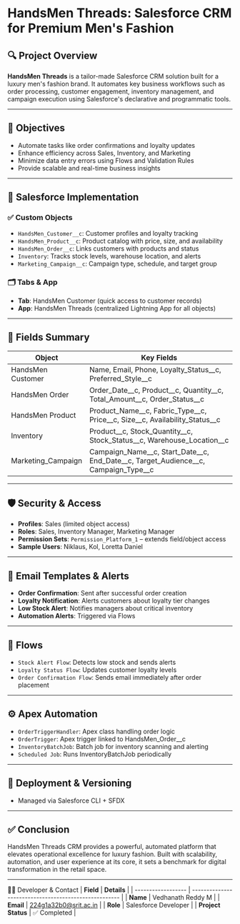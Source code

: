 # HandsMen Threads: Salesforce CRM for Premium Men's Fashion

## 🔍 Project Overview

**HandsMen Threads** is a tailor-made Salesforce CRM solution built for a luxury men's fashion brand. It automates key business workflows such as order processing, customer engagement, inventory management, and campaign execution using Salesforce's declarative and programmatic tools.

---

## 🎯 Objectives

- Automate tasks like order confirmations and loyalty updates
- Enhance efficiency across Sales, Inventory, and Marketing
- Minimize data entry errors using Flows and Validation Rules
- Provide scalable and real-time business insights

---

## 🧩 Salesforce Implementation

### ✅ Custom Objects

- `HandsMen_Customer__c`: Customer profiles and loyalty tracking
- `HandsMen_Product__c`: Product catalog with price, size, and availability
- `HandsMen_Order__c`: Links customers with products and status
- `Inventory`: Tracks stock levels, warehouse location, and alerts
- `Marketing_Campaign__c`: Campaign type, schedule, and target group

### 🗂️ Tabs & App

- **Tab**: HandsMen Customer (quick access to customer records)
- **App**: HandsMen Threads (centralized Lightning App for all objects)

---

## 🧾 Fields Summary

| Object                | Key Fields                                                                 |
|-----------------------|----------------------------------------------------------------------------|
| HandsMen Customer     | Name, Email, Phone, Loyalty_Status__c, Preferred_Style__c                  |
| HandsMen Order        | Order_Date__c, Product__c, Quantity__c, Total_Amount__c, Order_Status__c    |
| HandsMen Product      | Product_Name__c, Fabric_Type__c, Price__c, Size__c, Availability_Status__c  |
| Inventory             | Product__c, Stock_Quantity__c, Stock_Status__c, Warehouse_Location__c       |
| Marketing_Campaign    | Campaign_Name__c, Start_Date__c, End_Date__c, Target_Audience__c, Campaign_Type__c |

---

## 🛡️ Security & Access

- **Profiles**: Sales (limited object access)
- **Roles**: Sales, Inventory Manager, Marketing Manager
- **Permission Sets**: `Permission_Platform_1` – extends field/object access
- **Sample Users**: Niklaus, Kol, Loretta Daniel

---

## 📧 Email Templates & Alerts

- **Order Confirmation**: Sent after successful order creation
- **Loyalty Notification**: Alerts customers about loyalty tier changes
- **Low Stock Alert**: Notifies managers about critical inventory
- **Automation Alerts**: Triggered via Flows

---

## 🔄 Flows

- `Stock Alert Flow`: Detects low stock and sends alerts
- `Loyalty Status Flow`: Updates customer loyalty levels
- `Order Confirmation Flow`: Sends email immediately after order placement

---

## ⚙️ Apex Automation

- `OrderTriggerHandler`: Apex class handling order logic
- `OrderTrigger`: Apex trigger linked to HandsMen_Order__c
- `InventoryBatchJob`: Batch job for inventory scanning and alerting
- `Scheduled Job`: Runs InventoryBatchJob periodically

---

## 🚀 Deployment & Versioning

- Managed via Salesforce CLI + SFDX
---

## ✅ Conclusion

HandsMen Threads CRM provides a powerful, automated platform that elevates operational excellence for luxury fashion. Built with scalability, automation, and user experience at its core, it sets a benchmark for digital transformation in the retail space.

---
👨‍💻 Developer & Contact
| **Field**          | **Details**                                           |
| ------------------ | ----------------------------------------------------- |
| **Name**           | Vedhanath Reddy M                                     |
| **Email**          | [224g1a32b0@srit.ac.in](mailto:224g1a32b0@srit.ac.in) |
| **Role**           | Salesforce Developer                                  |
| **Project Status** | ✅ Completed                                           |




